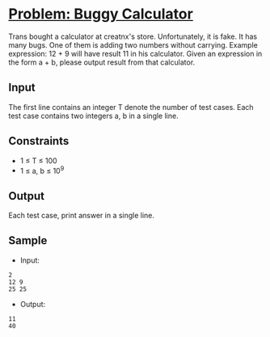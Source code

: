 # [Problem: Buggy Calculator](https://www.codechef.com/problems/BUGCAL)

Trans bought a calculator at creatnx's store. Unfortunately, it is fake. It has many bugs. One of them is adding two numbers without carrying. Example expression: 12 + 9 will have result 11 in his calculator. Given an expression in the form a + b, please output result from that calculator.

## Input

The first line contains an integer T denote the number of test cases. Each test case contains two integers a, b in a single line.

## Constraints

- 1 ≤ T ≤ 100
- 1 ≤ a, b ≤ 10<sup>9</sup>

## Output

Each test case, print answer in a single line.

## Sample

- Input:
```
2
12 9
25 25
```

- Output:
```
11
40
```
